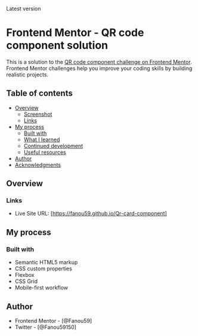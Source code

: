 Latest version

# Frontend Mentor - QR code component solution

This is a solution to the [QR code component challenge on Frontend Mentor](https://www.frontendmentor.io/challenges/qr-code-component-iux_sIO_H). Frontend Mentor challenges help you improve your coding skills by building realistic projects. 

## Table of contents

- [Overview](#overview)
  - [Screenshot](#screenshot)
  - [Links](#links)
- [My process](#my-process)
  - [Built with](#built-with)
  - [What I learned](#what-i-learned)
  - [Continued development](#continued-development)
  - [Useful resources](#useful-resources)
- [Author](#author)
- [Acknowledgments](#acknowledgments)

## Overview

### Links

- Live Site URL: [https://fanou59.github.io/Qr-card-component]

## My process

### Built with

- Semantic HTML5 markup
- CSS custom properties
- Flexbox
- CSS Grid
- Mobile-first workflow


## Author

- Frontend Mentor - [@Fanou59]
- Twitter - [@Fanou59150]

